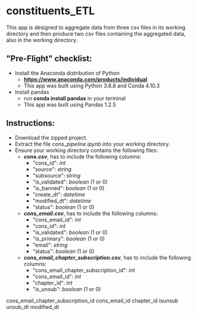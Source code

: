 # constituents_ETL

This app is designed to aggregate data from three csv files in its working directory and then produce two csv files containing the aggregated data, also in the working directory.

## "Pre-Flight" checklist:

- Install the Anaconda distribution of Python
  - **https://www.anaconda.com/products/individual**
  - This app was built using Python 3.8.8 and Conda 4.10.3
- Install pandas
  - run **conda install pandas** in your terminal
  - This app was built using Pandas 1.2.5

## Instructions:

- Download the zipped project.
- Extract the file *cons_pipeline.ipynb* into your working directory.
- Ensure your working directory contains the following files:
  - ***cons.csv***, has to include the following columns:
    - "cons_id": *int*
    - "source": *string*
    - "subsource": *string*
    - "is_validated": *boolean* (1 or 0)
    - "is_banned": *boolean* (1 or 0)
    - "create_dt": *datetime*
    - "modified_dt": *datetime*
    - "status": *boolean* (1 or 0)
  - ***cons_email.csv***, has to include the following columns:
    - "cons_email_id": *int*
    - "cons_id": *int*
    - "is_validated": *boolean* (1 or 0)
    - "is_primary": *boolean* (1 or 0)
    - "email": *string*
    - "status": *boolean* (1 or 0)
  - ***cons_email_chapter_subscription.csv***, has to include the following columns:
    - "cons_email_chapter_subscription_id": *int*
    - "cons_email_id": *int*
    - "chapter_id": *int*
    - "is_unsub": *boolean* (1 or 0)



cons_email_chapter_subscription_id	   cons_email_id   	chapter_id	   isunsub	   unsub_dt	   modified_dt
